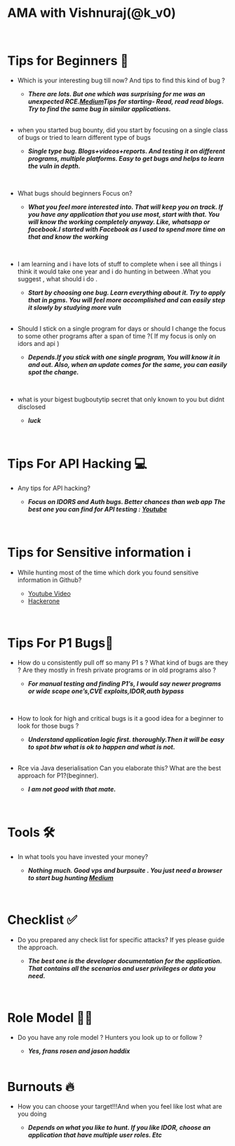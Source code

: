 
# AMA with Vishnuraj(@k_v0)

<br>

# Tips for Beginners 🔰


- Which is your interesting bug till now? And tips to find this kind of bug ?

  - ***There are lots. But one which was surprising for me was an unexpected RCE.[Medium](https://medium.com/@vishnu0002/remote-code-execution-recon-wins-e9c1db79f3da)Tips for starting- Read, read read blogs. Try to find the same bug in similar applications.***
  
  <br>
  
- when you started bug bounty, did you start by focusing on a single class of bugs or tried to learn different type of bugs
   
   - ***Single type bug. Blogs+videos+reports. And testing it on different programs, multiple platforms. Easy to get bugs and helps to learn the vuln in depth.***

<br>

- What bugs should beginners Focus on?
   
   - ***What you feel more interested into. That will keep you on track. If you have any application that you use most, start with that. You will know the working completely anyway. Like, whatsapp or facebook.I started with Facebook as I used to spend more time on that and know the working***

<br>

- I am learning and i have lots of stuff to complete when i see all things i think it would take one year and i do hunting in between .What you suggest , what should i do .
  
  - ***Start by choosing one bug. Learn everything about it. Try to apply that in pgms. You will feel more accomplished and can easily step it slowly by studying more vuln***
  
  <br>
  
- Should I stick on a single program for days or should I change the focus to some other programs after a span of time ?( If my focus is only on idors and api )

  - ***Depends.If you stick with one single program, You will know it in and out. Also, when an update comes for the same, you can easily spot the change.***

<br>

- what is your bigest bugboutytip secret that only known to you but didnt disclosed

   - ***luck***
 
 <br>
 
# Tips For API Hacking 💻

- Any tips for API hacking?
 
  - ***Focus on IDORS and Auth bugs. Better chances than web app
The best one you can find for API testing :
[Youtube](https://youtu.be/yCUQBc2rY9Y)*** 

<br>

# Tips for Sensitive information ℹ

- While hunting most of the time which dork you found sensitive information in Github?
   
    - [Youtube Video](https://www.youtube.com/watch?v=l0YsEk_59fQ) 
    - [Hackerone](https://www.hackerone.com/blog/how-to-recon-and-content-discovery)

<br>

# Tips For P1 Bugs🥇

- How do u consistently pull off so many P1 s ? What kind of bugs are they ? Are they mostly in fresh private programs or in old programs also ?

  - ***For manual testing and finding P1’s, I would say newer programs or wide scope one’s,CVE exploits,IDOR,auth bypass***

<br>

- How to look for high and critical bugs is it a good idea for a beginner to look for those bugs ?
 
  - ***Understand application logic first. thoroughly.Then it will be easy to spot btw what is ok to happen and what is not.***
  
  <br>
  
- Rce via Java deserialisation Can you elaborate this? What are the best approach for P1?(beginner).

  - ***I am not good with that mate.***

<br>

# Tools 🛠

- In what tools you have invested your money?
 
   - ***Nothing much. Good vps and burpsuite . You just need a browser to start bug hunting
     [Medium](https://medium.com/@vishnu0002/instagram-multi-factor-authentication-bypass-924d963325a1)*** 

<br>

# Checklist ✅

- Do you prepared any check list for specific attacks? If yes please guide the approach.
 
  - ***The best one is the developer documentation for the application. That contains all the scenarios and user privileges or data you need.***
 
 <br>
 
# Role Model 🦸‍♂️

- Do you have any role model ? Hunters you look up to or follow ?

  - ***Yes, frans rosen and jason haddix***
  
  <br>
  
# Burnouts 🔥

- How you can choose your target!!!And when you feel like lost what are you doing

  - ***Depends on what you like to hunt. If you like IDOR, choose an application that have multiple user roles. Etc***


